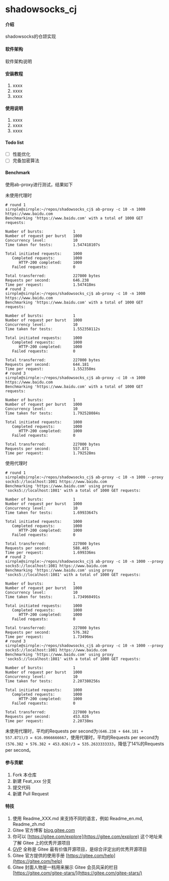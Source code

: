 # shadowsocks_cj

#### 介绍
shadowsocks的仓颉实现

#### 软件架构
软件架构说明

#### 安装教程

1.  xxxx
2.  xxxx
3.  xxxx

#### 使用说明

1.  xxxx
2.  xxxx
3.  xxxx

#### Todo list

- [ ] 性能优化
- [ ] 完备加密算法

#### Benchmark

使用ab-proxy进行测试，结果如下

未使用代理时
```shell
# round 1
sirnple@sirnple:~/repos/shadowsocks_cj$ ab-proxy -c 10 -n 1000 https://www.baidu.com
Benchmarking 'https://www.baidu.com' with a total of 1000 GET requests:

Number of bursts:             1                                  
Number of request per burst   1000
Concurrency level:            10
Time taken for tests:         1.547418107s

Total initiated requests:     1000
   Completed requests:        1000
      HTTP-200 completed:     1000
   Failed requests:           0

Total transferred:            227000 bytes
Requests per second:          646.238
Time per request:             1.547418ms
# round 2
sirnple@sirnple:~/repos/shadowsocks_cj$ ab-proxy -c 10 -n 1000 https://www.baidu.com
Benchmarking 'https://www.baidu.com' with a total of 1000 GET requests:

Number of bursts:             1                                  
Number of request per burst   1000
Concurrency level:            10
Time taken for tests:         1.552358112s

Total initiated requests:     1000
   Completed requests:        1000
      HTTP-200 completed:     1000
   Failed requests:           0

Total transferred:            227000 bytes
Requests per second:          644.181
Time per request:             1.552358ms
# round 3
sirnple@sirnple:~/repos/shadowsocks_cj$ ab-proxy -c 10 -n 1000 https://www.baidu.com
Benchmarking 'https://www.baidu.com' with a total of 1000 GET requests:

Number of bursts:             1                                   
Number of request per burst   1000
Concurrency level:            10
Time taken for tests:         1.792528084s

Total initiated requests:     1000
   Completed requests:        1000
      HTTP-200 completed:     1000
   Failed requests:           0

Total transferred:            227000 bytes
Requests per second:          557.871
Time per request:             1.792528ms
```

使用代理时
```shell
# round 1
sirnple@sirnple:~/repos/shadowsocks_cj$ ab-proxy -c 10 -n 1000 --proxy socks5://localhost:1081 https://www.baidu.com
Benchmarking 'https://www.baidu.com' using proxy 'socks5://localhost:1081' with a total of 1000 GET requests:

Number of bursts:             1                                   
Number of request per burst   1000
Concurrency level:            10
Time taken for tests:         1.69933647s

Total initiated requests:     1000
   Completed requests:        1000
      HTTP-200 completed:     1000
   Failed requests:           0

Total transferred:            227000 bytes
Requests per second:          588.465
Time per request:             1.699336ms
# round 2
sirnple@sirnple:~/repos/shadowsocks_cj$ ab-proxy -c 10 -n 1000 --proxy socks5://localhost:1081 https://www.baidu.com
Benchmarking 'https://www.baidu.com' using proxy 'socks5://localhost:1081' with a total of 1000 GET requests:

Number of bursts:             1                                   
Number of request per burst   1000
Concurrency level:            10
Time taken for tests:         1.734960491s

Total initiated requests:     1000
   Completed requests:        1000
      HTTP-200 completed:     1000
   Failed requests:           0

Total transferred:            227000 bytes
Requests per second:          576.382
Time per request:             1.73496ms
# round 3
sirnple@sirnple:~/repos/shadowsocks_cj$ ab-proxy -c 10 -n 1000 --proxy socks5://localhost:1081 https://www.baidu.com
Benchmarking 'https://www.baidu.com' using proxy 'socks5://localhost:1081' with a total of 1000 GET requests:

Number of bursts:             1                                   
Number of request per burst   1000
Concurrency level:            10
Time taken for tests:         2.207380256s

Total initiated requests:     1000
   Completed requests:        1000
      HTTP-200 completed:     1000
   Failed requests:           0

Total transferred:            227000 bytes
Requests per second:          453.026
Time per request:             2.20738ms
```

未使用代理时，平均的Requests per second为`(646.238 + 644.181 + 557.871)/3 = 616.0966666667`，使用代理时，平均的Requests per second为`(576.382 + 576.382 + 453.026)/3 = 535.2633333333`，降低了14%的Requests per second。

#### 参与贡献

1.  Fork 本仓库
2.  新建 Feat_xxx 分支
3.  提交代码
4.  新建 Pull Request


#### 特技

1.  使用 Readme\_XXX.md 来支持不同的语言，例如 Readme\_en.md, Readme\_zh.md
2.  Gitee 官方博客 [blog.gitee.com](https://blog.gitee.com)
3.  你可以 [https://gitee.com/explore](https://gitee.com/explore) 这个地址来了解 Gitee 上的优秀开源项目
4.  [GVP](https://gitee.com/gvp) 全称是 Gitee 最有价值开源项目，是综合评定出的优秀开源项目
5.  Gitee 官方提供的使用手册 [https://gitee.com/help](https://gitee.com/help)
6.  Gitee 封面人物是一档用来展示 Gitee 会员风采的栏目 [https://gitee.com/gitee-stars/](https://gitee.com/gitee-stars/)
